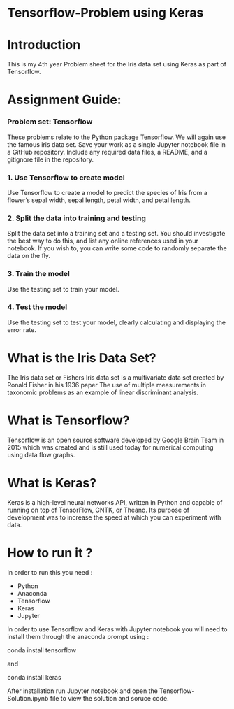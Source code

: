 # Tensorflow-Problem using Keras

# Introduction
This is my 4th year Problem sheet for the Iris data set using Keras as part of Tensorflow.

# Assignment Guide:

### Problem set: Tensorflow

These problems relate to the Python package Tensorflow. We will again use the famous iris data set. Save your work as a single Jupyter notebook file in a GitHub repository. Include any required data files, a README, and a gitignore file in the repository.

### 1. Use Tensorflow to create model

Use Tensorflow to create a model to predict the species of Iris from a flower’s sepal width, sepal length, petal width, and petal length.

### 2. Split the data into training and testing

Split the data set into a training set and a testing set. You should investigate the best way to do this, and list any online references used in your notebook. If you wish to, you can write some code to randomly separate the data on the fly.

### 3. Train the model

Use the testing set to train your model.

### 4. Test the model

Use the testing set to test your model, clearly calculating and displaying the error rate.

# What is the Iris Data Set?

The Iris data set or Fishers Iris data set is a multivariate data set created by Ronald Fisher in his 1936 paper The use of multiple measurements in taxonomic problems as an example of linear discriminant analysis.

# What is Tensorflow?

Tensorflow is an open source software developed by Google Brain Team in 2015 which was created and is still used today for numerical computing using data flow graphs.

# What is Keras? 

Keras is a high-level neural networks API, written in Python and capable of running on top of TensorFlow, CNTK, or Theano.
Its purpose of development was to increase the speed at which you can experiment with data.

# How to run it ?

In order to run this you need :
* Python
* Anaconda
* Tensorflow
* Keras
* Jupyter

In order to use Tensorflow and Keras with Jupyter notebook you will need to install them through the anaconda prompt using :

conda install tensorflow 

and 

conda install keras

After installation run Jupyter notebook and open the Tensorflow-Solution.ipynb file to view the solution and soruce code.
